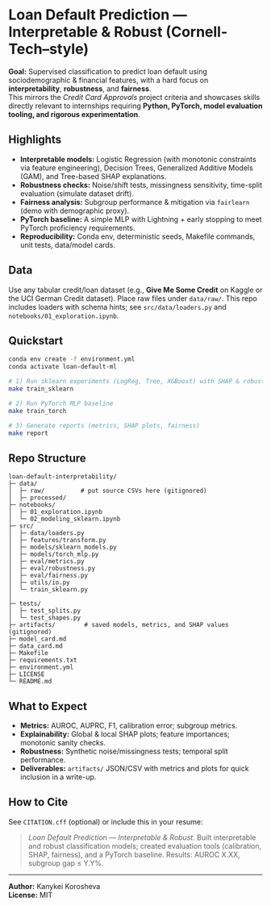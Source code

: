 # Loan Default Prediction — Interpretable & Robust (Cornell-Tech–style)

**Goal:** Supervised classification to predict loan default using sociodemographic & financial features, with a hard focus on **interpretability**, **robustness**, and **fairness**.  
This mirrors the *Credit Card Approvals* project criteria and showcases skills directly relevant to internships requiring **Python, PyTorch, model evaluation tooling, and rigorous experimentation**.

## Highlights
- **Interpretable models:** Logistic Regression (with monotonic constraints via feature engineering), Decision Trees, Generalized Additive Models (GAM), and Tree-based SHAP explanations.
- **Robustness checks:** Noise/shift tests, missingness sensitivity, time-split evaluation (simulate dataset drift).
- **Fairness analysis:** Subgroup performance & mitigation via `fairlearn` (demo with demographic proxy).
- **PyTorch baseline:** A simple MLP with Lightning + early stopping to meet PyTorch proficiency requirements.
- **Reproducibility:** Conda env, deterministic seeds, Makefile commands, unit tests, data/model cards.

## Data
Use any tabular credit/loan dataset (e.g., **Give Me Some Credit** on Kaggle or the UCI German Credit dataset). Place raw files under `data/raw/`. This repo includes loaders with schema hints; see `src/data/loaders.py` and `notebooks/01_exploration.ipynb`.

## Quickstart
```bash
conda env create -f environment.yml
conda activate loan-default-ml

# 1) Run sklearn experiments (LogReg, Tree, XGBoost) with SHAP & robustness
make train_sklearn

# 2) Run PyTorch MLP baseline
make train_torch

# 3) Generate reports (metrics, SHAP plots, fairness)
make report
```

## Repo Structure
```
loan-default-interpretability/
├─ data/
│  ├─ raw/          # put source CSVs here (gitignored)
│  ├─ processed/
├─ notebooks/
│  ├─ 01_exploration.ipynb
│  └─ 02_modeling_sklearn.ipynb
├─ src/
│  ├─ data/loaders.py
│  ├─ features/transform.py
│  ├─ models/sklearn_models.py
│  ├─ models/torch_mlp.py
│  ├─ eval/metrics.py
│  ├─ eval/robustness.py
│  ├─ eval/fairness.py
│  ├─ utils/io.py
│  └─ train_sklearn.py
│
├─ tests/
│  ├─ test_splits.py
│  └─ test_shapes.py
├─ artifacts/        # saved models, metrics, and SHAP values (gitignored)
├─ model_card.md
├─ data_card.md
├─ Makefile
├─ requirements.txt
├─ environment.yml
├─ LICENSE
└─ README.md
```

## What to Expect
- **Metrics:** AUROC, AUPRC, F1, calibration error; subgroup metrics.
- **Explainability:** Global & local SHAP plots; feature importances; monotonic sanity checks.
- **Robustness:** Synthetic noise/missingness tests; temporal split performance.
- **Deliverables:** `artifacts/` JSON/CSV with metrics and plots for quick inclusion in a write-up.

## How to Cite
See `CITATION.cff` (optional) or include this in your resume:
> *Loan Default Prediction — Interpretable & Robust*. Built interpretable and robust classification models; created evaluation tools (calibration, SHAP, fairness), and a PyTorch baseline. Results: AUROC X.XX, subgroup gap ≤ Y.Y%.

---

**Author:** Kanykei Korosheva  
**License:** MIT
